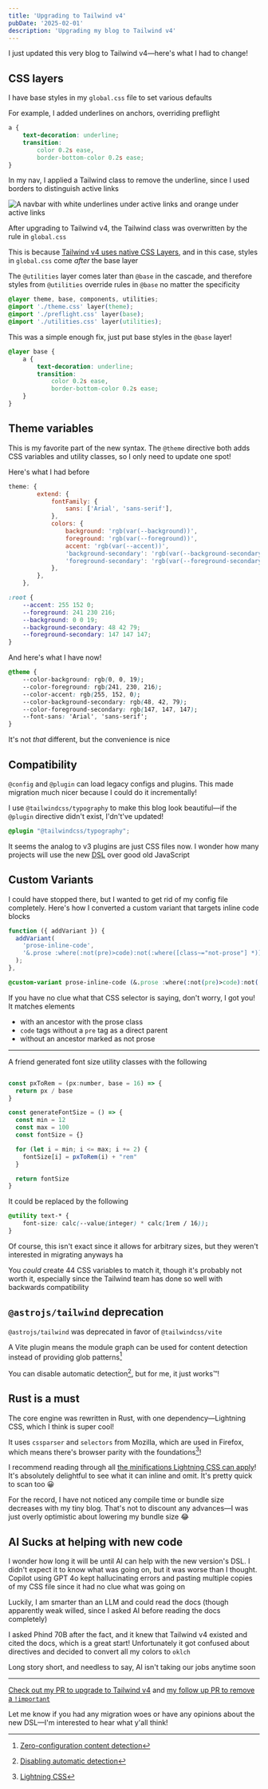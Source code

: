 ```yaml
---
title: 'Upgrading to Tailwind v4'
pubDate: '2025-02-01'
description: 'Upgrading my blog to Tailwind v4'
---
```


I just updated this very blog to Tailwind v4—here's what I had to change!

## CSS layers

I have base styles in my `global.css` file to set various defaults

For example, I added underlines on anchors, overriding preflight

```css
a {
	text-decoration: underline;
	transition:
		color 0.2s ease,
		border-bottom-color 0.2s ease;
}
```

In my nav, I applied a Tailwind class to remove the underline, since I used borders to distinguish active links

![A navbar with white underlines under active links and orange under active links](@images/nav-link.webp)

After upgrading to Tailwind v4, the Tailwind class was overwritten by the rule in `global.css`

This is because [Tailwind v4 uses native CSS Layers](https://tailwindcss.com/blog/tailwindcss-v4-alpha#designed-for-the-modern-web), and in this case, styles in `global.css` come _after_ the base layer

The `@utilities` layer comes later than `@base` in the cascade, and therefore styles from `@utilities` override rules in `@base` no matter the specificity

```css
@layer theme, base, components, utilities;
@import './theme.css' layer(theme);
@import './preflight.css' layer(base);
@import './utilities.css' layer(utilities);
```

This was a simple enough fix, just put base styles in the `@base` layer!

```css
@layer base {
	a {
		text-decoration: underline;
		transition:
			color 0.2s ease,
			border-bottom-color 0.2s ease;
	}
}
```

## Theme variables

This is my favorite part of the new syntax. The `@theme` directive both adds CSS variables and utility classes, so I only need to update one spot!

Here's what I had before

```js
theme: {
		extend: {
			fontFamily: {
				sans: ['Arial', 'sans-serif'],
			},
			colors: {
				background: 'rgb(var(--background))',
				foreground: 'rgb(var(--foreground))',
				accent: 'rgb(var(--accent))',
				'background-secondary': 'rgb(var(--background-secondary))',
				'foreground-secondary': 'rgb(var(--foreground-secondary))',
			},
		},
	},
```

```css
:root {
	--accent: 255 152 0;
	--foreground: 241 230 216;
	--background: 0 0 19;
	--background-secondary: 48 42 79;
	--foreground-secondary: 147 147 147;
}
```

And here's what I have now!

```css
@theme {
	--color-background: rgb(0, 0, 19);
	--color-foreground: rgb(241, 230, 216);
	--color-accent: rgb(255, 152, 0);
	--color-background-secondary: rgb(48, 42, 79);
	--color-foreground-secondary: rgb(147, 147, 147);
	--font-sans: 'Arial', 'sans-serif';
}
```

It's not _that_ different, but the convenience is nice

## Compatibility

`@config` and `@plugin` can load legacy configs and plugins. This made migration much nicer because I could do it incrementally!

I use `@tailwindcss/typography` to make this blog look beautiful—if the `@plugin` directive didn't exist, I'dn't've updated!

```css
@plugin "@tailwindcss/typography";
```

It seems the analog to v3 plugins are just CSS files now. I wonder how many projects will use the new <abbr title="Domain Specific Language">DSL</abbr> over good old JavaScript

## Custom Variants

I could have stopped there, but I wanted to get rid of my config file completely. Here's how I converted a custom variant that targets inline code blocks

```js
function ({ addVariant }) {
  addVariant(
    'prose-inline-code',
    '&.prose :where(:not(pre)>code):not(:where([class~="not-prose"] *))',
  );
},
```

```css
@custom-variant prose-inline-code (&.prose :where(:not(pre)>code):not(:where([class~="not-prose"] *)));
```

If you have no clue what that CSS selector is saying, don't worry, I got you! It matches elements

- with an ancestor with the prose class
- `code` tags without a `pre` tag as a direct parent
- without an ancestor marked as not prose

---

A friend generated font size utility classes with the following

```js

const pxToRem = (px:number, base = 16) => {
  return px / base
}

const generateFontSize = () => {
  const min = 12
  const max = 100
  const fontSize = {}

  for (let i = min; i <= max; i += 2) {
    fontSize[i] = pxToRem(i) + "rem"
  }

  return fontSize
}
```

It could be replaced by the following

```css
@utility text-* {
	font-size: calc(--value(integer) * calc(1rem / 16));
}
```

Of course, this isn't exact since it allows for arbitrary sizes, but they weren't interested in migrating anyways ha

You _could_ create 44 CSS variables to match it, though it's probably not worth it, especially since the Tailwind team has done so well with backwards compatibility

## `@astrojs/tailwind` deprecation

`@astrojs/tailwind` was deprecated in favor of `@tailwindcss/vite`

A Vite plugin means the module graph can be used for content detection instead of providing glob patterns[^contentDetection]

[^contentDetection]: [Zero-configuration content detection](https://tailwindcss.com/blog/tailwindcss-v4-alpha#zero-configuration-content-detection)

You can disable automatic detection[^disableDetection], but for me, it just works&trade;!

[^disableDetection]: [Disabling automatic detection](https://tailwindcss.com/docs/detecting-classes-in-source-files#disabling-automatic-detection)

## Rust is a must

The core engine was rewritten in Rust, with one dependency—Lightning CSS, which I think is super cool!

It uses `cssparser` and `selectors` from Mozilla, which are used in Firefox, which means there's browser parity with the foundations[^lightning]!

[^lightning]: [Lightning CSS](https://lightningcss.dev/)

I recommend reading through all [the minifications Lightning CSS can apply](https://lightningcss.dev/minification.html)! It's absolutely delightful to see what it can inline and omit. It's pretty quick to scan too 😀

For the record, I have not noticed any compile time or bundle size decreases with my tiny blog. That's not to discount any advances—I was just overly optimistic about lowering my bundle size 😂

## AI Sucks at helping with new code

I wonder how long it will be until AI can help with the new version's DSL. I didn't expect it to know what was going on, but it was worse than I thought. Copilot using GPT 4o kept hallucinating errors and pasting multiple copies of my CSS file since it had no clue what was going on

Luckily, I am smarter than an LLM and could read the docs (though apparently weak willed, since I asked AI before reading the docs completely)

I asked Phind 70B after the fact, and it knew that Tailwind v4 existed and cited the docs, which is a great start! Unfortunately it got confused about directives and decided to convert all my colors to `oklch`

Long story short, and needless to say, AI isn't taking our jobs anytime soon

---

[Check out my PR to upgrade to Tailwind v4](https://github.com/20jasper/blog/pull/104/files#diff-03cc26efc9f06a95cd86aef185af462b72cc9d548a58177f8972837895f2de9eR4) and [my follow up PR to remove a `!important`](https://github.com/20jasper/blog/commit/1af4b4a2a5216da75fb737ea9141373333f36b04)

Let me know if you had any migration woes or have any opinions about the new DSL—I'm interested to hear what y'all think!
